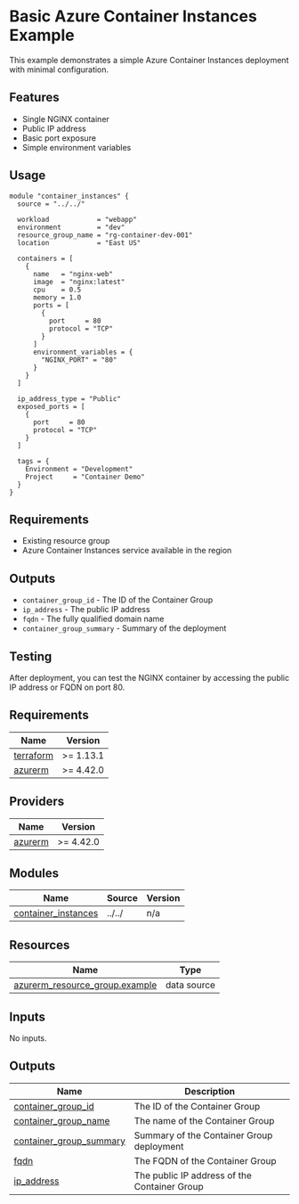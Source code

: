 # Basic Azure Container Instances Example

This example demonstrates a simple Azure Container Instances deployment with minimal configuration.

## Features

- Single NGINX container
- Public IP address
- Basic port exposure
- Simple environment variables

## Usage

```hcl
module "container_instances" {
  source = "../../"

  workload            = "webapp"
  environment         = "dev"
  resource_group_name = "rg-container-dev-001"
  location            = "East US"

  containers = [
    {
      name   = "nginx-web"
      image  = "nginx:latest"
      cpu    = 0.5
      memory = 1.0
      ports = [
        {
          port     = 80
          protocol = "TCP"
        }
      ]
      environment_variables = {
        "NGINX_PORT" = "80"
      }
    }
  ]

  ip_address_type = "Public"
  exposed_ports = [
    {
      port     = 80
      protocol = "TCP"
    }
  ]

  tags = {
    Environment = "Development"
    Project     = "Container Demo"
  }
}
```

## Requirements

- Existing resource group
- Azure Container Instances service available in the region

## Outputs

- `container_group_id` - The ID of the Container Group
- `ip_address` - The public IP address
- `fqdn` - The fully qualified domain name
- `container_group_summary` - Summary of the deployment

## Testing

After deployment, you can test the NGINX container by accessing the public IP address or FQDN on port 80.

<!-- BEGIN_TF_DOCS -->
## Requirements

| Name | Version |
|------|---------|
| <a name="requirement_terraform"></a> [terraform](#requirement\_terraform) | >= 1.13.1 |
| <a name="requirement_azurerm"></a> [azurerm](#requirement\_azurerm) | >= 4.42.0 |

## Providers

| Name | Version |
|------|---------|
| <a name="provider_azurerm"></a> [azurerm](#provider\_azurerm) | >= 4.42.0 |

## Modules

| Name | Source | Version |
|------|--------|---------|
| <a name="module_container_instances"></a> [container\_instances](#module\_container\_instances) | ../../ | n/a |

## Resources

| Name | Type |
|------|------|
| [azurerm_resource_group.example](https://registry.terraform.io/providers/hashicorp/azurerm/latest/docs/data-sources/resource_group) | data source |

## Inputs

No inputs.

## Outputs

| Name | Description |
|------|-------------|
| <a name="output_container_group_id"></a> [container\_group\_id](#output\_container\_group\_id) | The ID of the Container Group |
| <a name="output_container_group_name"></a> [container\_group\_name](#output\_container\_group\_name) | The name of the Container Group |
| <a name="output_container_group_summary"></a> [container\_group\_summary](#output\_container\_group\_summary) | Summary of the Container Group deployment |
| <a name="output_fqdn"></a> [fqdn](#output\_fqdn) | The FQDN of the Container Group |
| <a name="output_ip_address"></a> [ip\_address](#output\_ip\_address) | The public IP address of the Container Group |
<!-- END_TF_DOCS -->
